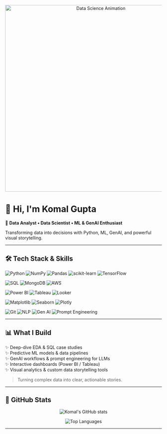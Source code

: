 <p align="center">
  <img src="https://media.giphy.com/media/qgQUggAC3Pfv687qPC/giphy.gif" width="600" alt="Data Science Animation">
</p>

# 👋 Hi, I'm Komal Gupta

🚀 **Data Analyst • Data Scientist • ML & GenAI Enthusiast**

Transforming data into decisions with Python, ML, GenAI, and powerful visual storytelling.

---

## 🛠️ Tech Stack & Skills

![Python](https://img.shields.io/badge/Python-3776AB?style=for-the-badge&logo=python&logoColor=white)
![NumPy](https://img.shields.io/badge/NumPy-013243?style=for-the-badge&logo=numpy&logoColor=white)
![Pandas](https://img.shields.io/badge/Pandas-150458?style=for-the-badge&logo=pandas&logoColor=white)
![scikit-learn](https://img.shields.io/badge/Scikit--Learn-F7931E?style=for-the-badge&logo=scikit-learn&logoColor=white)
![TensorFlow](https://img.shields.io/badge/TensorFlow-FF6F00?style=for-the-badge&logo=tensorflow&logoColor=white)

![SQL](https://img.shields.io/badge/SQL-005C84?style=for-the-badge&logo=postgresql&logoColor=white)
![MongoDB](https://img.shields.io/badge/MongoDB-4EA94B?style=for-the-badge&logo=mongodb&logoColor=white)
![AWS](https://img.shields.io/badge/AWS-232F3E?style=for-the-badge&logo=amazonaws&logoColor=white)

![Power BI](https://img.shields.io/badge/Power%20BI-F2C811?style=for-the-badge&logo=powerbi&logoColor=black)
![Tableau](https://img.shields.io/badge/Tableau-E97627?style=for-the-badge&logo=tableau&logoColor=white)
![Looker](https://img.shields.io/badge/Looker-4285F4?style=for-the-badge&logo=looker&logoColor=white)

![Matplotlib](https://img.shields.io/badge/Matplotlib-11557c?style=for-the-badge&logo=plotly&logoColor=white)
![Seaborn](https://img.shields.io/badge/Seaborn-1597A5?style=for-the-badge)
![Plotly](https://img.shields.io/badge/Plotly-3F4F75?style=for-the-badge&logo=plotly&logoColor=white)

![Git](https://img.shields.io/badge/Git-F05032?style=for-the-badge&logo=git&logoColor=white)
![NLP](https://img.shields.io/badge/NLP-8E2DE2?style=for-the-badge&logo=openai&logoColor=white)
![Gen AI](https://img.shields.io/badge/GenAI-4B0082?style=for-the-badge&logo=OpenAI&logoColor=white)
![Prompt Engineering](https://img.shields.io/badge/Prompt%20Engineering-black?style=for-the-badge)

---

## 📊 What I Build

✨ Deep-dive EDA & SQL case studies  
✨ Predictive ML models & data pipelines  
✨ GenAI workflows & prompt engineering for LLMs  
✨ Interactive dashboards (Power BI / Tableau)  
✨ Visual analytics & custom data storytelling tools

> Turning complex data into clear, actionable stories.

---

## 🌟 GitHub Stats

<p align="center">
  <img src="https://github-readme-stats.vercel.app/api?username=KG-GitHubRepo&show_icons=true&theme=tokyonight" alt="Komal's GitHub stats" />
</p>

<p align="center">
  <img src="https://github-readme-stats.vercel.app/api/top-langs/?username=KG-GitHubRepo&layout=compact&theme=tokyonight" alt="Top Languages" />
</p>

---
